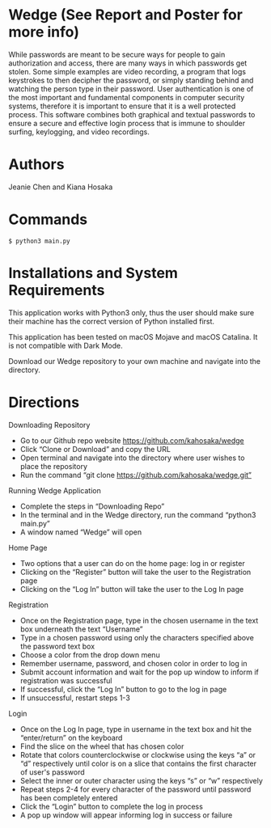 # Wedge (See Report and Poster for more info)
While passwords are meant to be secure ways for people to gain authorization and access, there are many ways in which passwords get stolen. Some simple examples are video recording, a program that logs keystrokes to then decipher the password, or simply standing behind and watching the person type in their password. User authentication is one of the most important and fundamental components in computer security systems, therefore it is important to ensure that it is a well protected process. This software combines both graphical and textual passwords to ensure a secure and effective login process that is immune to shoulder surfing, keylogging, and video recordings.

# Authors
Jeanie Chen and Kiana Hosaka

# Commands
```
$ python3 main.py

```

# Installations and System Requirements
This application works with Python3 only, thus the user should make sure their machine has the correct version of Python installed first.

This application has been tested on macOS Mojave and macOS Catalina. It is not compatible with Dark Mode.

Download our Wedge repository to your own machine and navigate into the directory.

# Directions
Downloading Repository
- Go to our Github repo website https://github.com/kahosaka/wedge
- Click “Clone or Download” and copy the URL
- Open terminal and navigate into the directory where user wishes to place the repository
- Run the command “git clone https://github.com/kahosaka/wedge.git”

Running Wedge Application
- Complete the steps in “Downloading Repo”
- In the terminal and in the Wedge directory, run the command “python3 main.py”
- A window named “Wedge” will open

Home Page
- Two options that a user can do on the home page: log in or register
- Clicking on the “Register” button will take the user to the Registration page
- Clicking on the “Log In” button will take the user to the Log In page

Registration
- Once on the Registration page, type in the chosen username in the text box underneath the text “Username”
- Type in a chosen password using only the characters specified above the password text box
- Choose a color from the drop down menu
- Remember username, password, and chosen color in order to log in
- Submit account information and wait for the pop up window to inform if registration was successful
- If successful, click the “Log In” button to go to the log in page
- If unsuccessful, restart steps 1-3

Login
- Once on the Log In page, type in username in the text box and hit the “enter/return” on the keyboard
- Find the slice on the wheel that has chosen color
- Rotate that colors counterclockwise or clockwise using the keys “a” or “d” respectively until color is on a slice that contains the first character of user's password
- Select the inner or outer character using the keys “s” or “w” respectively
- Repeat steps 2-4 for every character of the password until password has been completely entered
- Click the “Login” button to complete the log in process
- A pop up window will appear informing log in success or failure
